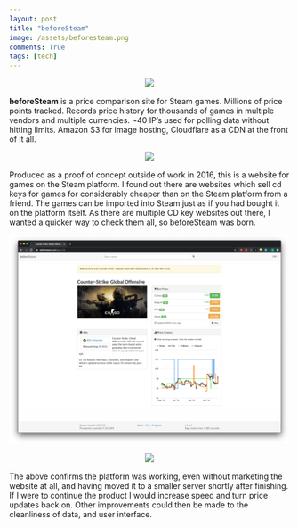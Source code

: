 ```yaml
---
layout: post
title: "beforeSteam"
image: /assets/beforesteam.png
comments: True
tags: [tech]
---
```

<p style="text-align: center">
	<img src="/assets/beforesteam.png">
</p>

<b>beforeSteam</b> is a price comparison site for Steam games. Millions of price points tracked. Records price history for thousands of games in multiple vendors and multiple currencies. ~40 IP’s used for polling data without hitting limits. Amazon S3 for image hosting, Cloudflare as a CDN at the front of it all.

<p style="text-align: center">
	<img src="/assets/beforesteam2.png?">
</p>

Produced as a proof of concept outside of work in 2016, this is a website for games on the Steam platform. I found out there are websites which sell cd keys for games for considerably cheaper than on the Steam platform from a friend. The games can be imported into Steam just as if you had bought it on the platform itself. As there are multiple CD key websites out there, I wanted a quicker way to check them all, so beforeSteam was born.

<p style="text-align: center">
	<img src="/assets/beforesteam3.png?">
</p>

<p style="text-align: center">
	<img src="/assets/earnings.png?">
</p>

The above confirms the platform was working, even without marketing the website at all, and having moved it to a smaller server shortly after finishing. If I were to continue the product I would increase speed and turn price updates back on. Other improvements could then be made to the cleanliness of data, and user interface.
